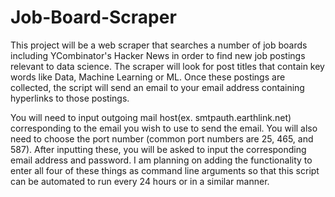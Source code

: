 # Job-Board-Scraper

This project will be a web scraper that searches a number of job boards including YCombinator's Hacker News in order to find new job postings relevant to data science. The scraper will look for post titles that contain key words like Data, Machine Learning or ML. Once these postings are collected, the script will send an email to your email address containing hyperlinks to those postings.

You will need to input outgoing mail host(ex. smtpauth.earthlink.net) corresponding to the email you wish to use to send the email. You will also need to choose the port number (common port numbers are 25, 465, and 587). After inputting these, you will be asked to input the corresponding email address and password. I am planning on adding the functionality to enter all four of these things as command line arguments so that this script can be automated to run every 24 hours or in a similar manner.